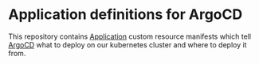 # Application definitions for ArgoCD

This repository contains [Application](https://argo-cd.readthedocs.io/en/stable/operator-manual/declarative-setup/#applications) custom resource manifests which tell [ArgoCD](https://argo-cd.readthedocs.io/en/stable/) what to deploy on our kubernetes cluster and where to deploy it from.
